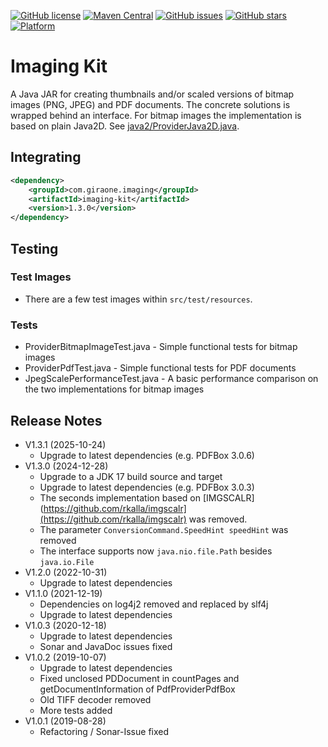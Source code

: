 [![GitHub license](https://img.shields.io/github/license/giraone/imaging-kit)](https://github.com/giraone/imaging-kit/blob/master/LICENSE)
[![Maven Central](https://img.shields.io/badge/Maven%20Central-1.3.0-blue)](https://mvnrepository.com/artifact/com.giraone.imaging/imaging-kit)
[![GitHub issues](https://img.shields.io/github/issues/giraone/imaging-kit)](https://github.com/giraone/imaging-kit/issues)
[![GitHub stars](https://img.shields.io/github/stars/giraone/imaging-kit)](https://github.com/giraone/imaging-kit/stargazers)
[![Platform](https://img.shields.io/badge/platform-jre8%2B-blue)](https://github.com/giraone/imaging-kit/pom.xml)

# Imaging Kit

A Java JAR for creating thumbnails and/or scaled versions of bitmap images (PNG, JPEG) and PDF documents.
The concrete solutions is wrapped behind an interface. For bitmap images the implementation is based on plain Java2D.
See [java2/ProviderJava2D.java](src/main/java/com/giraone/imaging/java2/ProviderJava2D.java).

## Integrating

```xml
<dependency>
    <groupId>com.giraone.imaging</groupId>
    <artifactId>imaging-kit</artifactId>
    <version>1.3.0</version>
</dependency>
```

## Testing

### Test Images

- There are a few test images within `src/test/resources`.

### Tests

- ProviderBitmapImageTest.java - Simple functional tests for bitmap images
- ProviderPdfTest.java - Simple functional tests for PDF documents
- JpegScalePerformanceTest.java - A basic performance comparison on the two implementations for bitmap images

## Release Notes

- V1.3.1 (2025-10-24)
  - Upgrade to latest dependencies (e.g. PDFBox 3.0.6)
- V1.3.0 (2024-12-28)
  - Upgrade to a JDK 17 build source and target
  - Upgrade to latest dependencies (e.g. PDFBox 3.0.3)
  - The seconds implementation based on [IMGSCALR](https://github.com/rkalla/imgscalr](https://github.com/rkalla/imgscalr) was removed.
  - The parameter `ConversionCommand.SpeedHint speedHint` was removed
  - The interface supports now `java.nio.file.Path` besides `java.io.File`
- V1.2.0 (2022-10-31)
  - Upgrade to latest dependencies
- V1.1.0 (2021-12-19)
  - Dependencies on log4j2 removed and replaced by slf4j
  - Upgrade to latest dependencies
- V1.0.3 (2020-12-18)
  - Upgrade to latest dependencies
  - Sonar and JavaDoc issues fixed
- V1.0.2 (2019-10-07)
  - Upgrade to latest dependencies
  - Fixed unclosed PDDocument in countPages and getDocumentInformation of PdfProviderPdfBox
  - Old TIFF decoder removed
  - More tests added
- V1.0.1 (2019-08-28)
  - Refactoring / Sonar-Issue fixed
